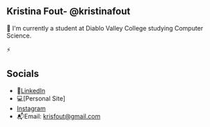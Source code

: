 ## Kristina Fout- @kristinafout
📓 I'm currently a student at Diablo Valley College studying Computer Science.

⚡️


## Socials
* 🔗[LinkedIn](https://www.linkedin.com/in/kristina-f-66b0a8227/)
* 💻[Personal Site]
* [Instagram](https://www.instagram.com/kristinafout/?hl=en)
* 📬Email: krisfout@gmail.com

